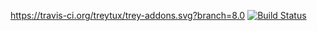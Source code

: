 https://travis-ci.org/treytux/trey-addons.svg?branch=8.0
[![Build Status](https://travis-ci.org/treytux/trey-addons.svg?branch=8.0)](https://travis-ci.org/treytux/trey-addons)
